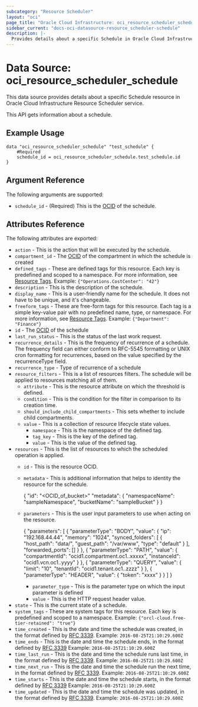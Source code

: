 ```yaml
---
subcategory: "Resource Scheduler"
layout: "oci"
page_title: "Oracle Cloud Infrastructure: oci_resource_scheduler_schedule"
sidebar_current: "docs-oci-datasource-resource_scheduler-schedule"
description: |-
  Provides details about a specific Schedule in Oracle Cloud Infrastructure Resource Scheduler service
---
```


# Data Source: oci_resource_scheduler_schedule
This data source provides details about a specific Schedule resource in Oracle Cloud Infrastructure Resource Scheduler service.

This API gets information about a schedule.

## Example Usage

```hcl
data "oci_resource_scheduler_schedule" "test_schedule" {
	#Required
	schedule_id = oci_resource_scheduler_schedule.test_schedule.id
}
```

## Argument Reference

The following arguments are supported:

* `schedule_id` - (Required) This is the [OCID](https://docs.cloud.oracle.com/iaas/Content/General/Concepts/identifiers.htm) of the schedule.


## Attributes Reference

The following attributes are exported:

* `action` - This is the action that will be executed by the schedule.
* `compartment_id` - The [OCID](https://docs.cloud.oracle.com/iaas/Content/General/Concepts/identifiers.htm) of the compartment in which the schedule is created
* `defined_tags` - These are defined tags for this resource. Each key is predefined and scoped to a namespace. For more information, see [Resource Tags](https://docs.cloud.oracle.com/iaas/Content/General/Concepts/resourcetags.htm).  Example: `{"Operations.CostCenter": "42"}` 
* `description` - This is the description of the schedule.
* `display_name` - This is a user-friendly name for the schedule. It does not have to be unique, and it's changeable.
* `freeform_tags` - These are free-form tags for this resource. Each tag is a simple key-value pair with no predefined name, type, or namespace. For more information, see [Resource Tags](https://docs.cloud.oracle.com/iaas/Content/General/Concepts/resourcetags.htm).  Example: `{"Department": "Finance"}` 
* `id` - The [OCID](https://docs.cloud.oracle.com/iaas/Content/General/Concepts/identifiers.htm) of the schedule
* `last_run_status` - This is the status of the last work request.
* `recurrence_details` - This is the frequency of recurrence of a schedule. The frequency field can either conform to RFC-5545 formatting or UNIX cron formatting for recurrences, based on the value specified by the recurrenceType field. 
* `recurrence_type` - Type of recurrence of a schedule
* `resource_filters` - This is a list of resources filters.  The schedule will be applied to resources matching all of them.
	* `attribute` - This is the resource attribute on which the threshold is defined.
	* `condition` - This is the condition for the filter in comparison to its creation time.
	* `should_include_child_compartments` - This sets whether to include child compartments.
	* `value` - This is a collection of resource lifecycle state values.
		* `namespace` - This is the namespace of the defined tag.
		* `tag_key` - This is the key of the defined tag.
		* `value` - This is the value of the defined tag.
* `resources` - This is the list of resources to which the scheduled operation is applied.
	* `id` - This is the resource OCID.
	* `metadata` - This is additional information that helps to identity the resource for the schedule.

		{ "id": "<OCID_of_bucket>" "metadata": { "namespaceName": "sampleNamespace", "bucketName": "sampleBucket" } } 
	* `parameters` - This is the user input parameters to use when acting on the resource.

		{ "parameters": [ { "parameterType": "BODY", "value": { "ip": "192.168.44.44", "memory": "1024", "synced_folders": [ { "host_path": "data/", "guest_path": "/var/www", "type": "default" } ], "forwarded_ports": [] } }, { "parameterType": "PATH", "value": { "compartmentId": "ocid1.compartment.oc1..xxxxx", "instanceId": "ocid1.vcn.oc1..yyyy" } }, { "parameterType": "QUERY", "value": { "limit": "10", "tenantId": "ocid1.tenant.oc1..zzzz" } }, { "parameterType": "HEADER", "value": { "token": "xxxx" } } ] } 
		* `parameter_type` - This is the parameter type on which the input parameter is defined
		* `value` - This is the HTTP request header value.
* `state` - This is the current state of a schedule.
* `system_tags` - These are system tags for this resource. Each key is predefined and scoped to a namespace.  Example: `{"orcl-cloud.free-tier-retained": "true"}` 
* `time_created` - This is the date and time the schedule was created, in the format defined by [RFC 3339](https://tools.ietf.org/html/rfc3339).  Example: `2016-08-25T21:10:29.600Z` 
* `time_ends` - This is the date and time the schedule ends, in the format defined by [RFC 3339](https://tools.ietf.org/html/rfc3339)  Example: `2016-08-25T21:10:29.600Z` 
* `time_last_run` - This is the date and time the schedule runs last time, in the format defined by [RFC 3339](https://tools.ietf.org/html/rfc3339).  Example: `2016-08-25T21:10:29.600Z` 
* `time_next_run` - This is the date and time the schedule run the next time, in the format defined by [RFC 3339](https://tools.ietf.org/html/rfc3339).  Example: `2016-08-25T21:10:29.600Z` 
* `time_starts` - This is the date and time the schedule starts, in the format defined by [RFC 3339](https://tools.ietf.org/html/rfc3339)  Example: `2016-08-25T21:10:29.600Z` 
* `time_updated` - This is the date and time the schedule was updated, in the format defined by [RFC 3339](https://tools.ietf.org/html/rfc3339).  Example: `2016-08-25T21:10:29.600Z` 

